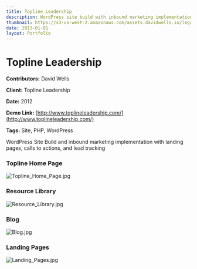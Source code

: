 ```yaml
---
title: Topline Leadership
description: WordPress site build with inbound marketing implementation. Landing pages, calls to actions, & lead tracking
thumbnail: https://s3-us-west-2.amazonaws.com/assets.davidwells.io/legacy/2015/03/1425429456_Topline_Home_Page.jpg
date: 2013-01-01
layout: Portfolio
---
```


# Topline Leadership

**Contributors:** David Wells

**Client:** Topline Leadership

**Date:** 2012

**Demo Link:** [http://www.toplineleadership.com/](http://www.toplineleadership.com/)

**Tags:** Site, PHP, WordPress

WordPress Site Build and inbound marketing implementation with landing pages, calls to actions, and lead tracking

### Topline Home Page

![](https://s3-us-west-2.amazonaws.com/assets.davidwells.io/work/topline-leadership-Topline_Home_Page.jpg "Topline_Home_Page.jpg")

### Resource Library

![](https://s3-us-west-2.amazonaws.com/assets.davidwells.io/work/topline-leadership-Resource_Library.jpg "Resource_Library.jpg")

### Blog

![](https://s3-us-west-2.amazonaws.com/assets.davidwells.io/work/topline-leadership-Blog.jpg "Blog.jpg")

### Landing Pages

![](https://s3-us-west-2.amazonaws.com/assets.davidwells.io/work/topline-leadership-Landing_Pages.jpg "Landing_Pages.jpg")
